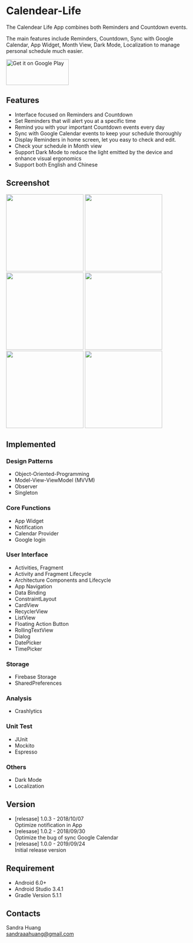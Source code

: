 # Calendear-Life

The Calendear Life App combines both Reminders and Countdown events. <br />

The main features include Reminders, Countdown, Sync with Google Calendar, App Widget, Month View, Dark Mode, Localization to manage personal schedule much easier.

<a href='https://play.google.com/store/apps/details?id=com.sandra.calendearlife&pcampaignid=pcampaignidMKT-Other-global-all-co-prtnr-py-PartBadge-Mar2515-1'><img alt='Get it on Google Play' src='https://play.google.com/intl/en_us/badges/static/images/badges/en_badge_web_generic.png' height="70" width="170" /></a>

## Features
* Interface focused on Reminders and Countdown
* Set Reminders that will alert you at a specific time
* Remind you with your important Countdown events every day
* Sync with Google Calendar events to keep your schedule thoroughly
* Display Reminders in home screen, let you easy to check and edit.
* Check your schedule in Month view
* Support Dark Mode to reduce the light emitted by the device and enhance visual ergonomics
* Support both English and Chinese

## Screenshot
<img src="https://i.imgur.com/hSgIoDX.jpg" width="210"  > <img src="https://i.imgur.com/ZyMKqA6.png" width="210"  > <img src="https://i.imgur.com/Ye53Fns.png" width="210"  > <img src="https://i.imgur.com/m5HNMKX.png" width="210"  > <img src="https://i.imgur.com/Clqn5Ps.png" width="210"  > <img src="https://i.imgur.com/dN6QqGv.png" width="210"  >

## Implemented
### Design Patterns
* Object-Oriented-Programming
* Model-View-ViewModel (MVVM)
* Observer
* Singleton

### Core Functions
* App Widget
* Notification
* Calendar Provider
* Google login

### User Interface
* Activities, Fragment
* Activity and Fragment Lifecycle
* Architecture Components and Lifecycle
* App Navigation
* Data Binding
* ConstraintLayout
* CardView
* RecyclerView
* ListView
* Floating Action Button
* RollingTextView
* Dialog
* DatePicker
* TimePicker

### Storage
* Firebase Storage
* SharedPreferences

### Analysis
* Crashlytics

### Unit Test
* JUnit
* Mockito
* Espresso

### Others
* Dark Mode
* Localization

## Version
* [relesase] 1.0.3 - 2018/10/07 <br />
Optimize notification in App 
* [relesase] 1.0.2 - 2018/09/30 <br />
Optimize the bug of sync Google Calendar
* [relesase] 1.0.0 - 2019/09/24 <br />
Initial release version 
## Requirement
* Android 6.0+
* Android Studio 3.4.1
* Gradle Version 5.1.1

## Contacts
Sandra Huang <br />
sandraaahuang@gmail.com
